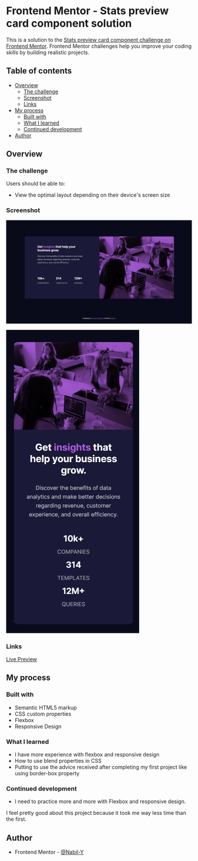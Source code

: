 # Frontend Mentor - Stats preview card component solution

This is a solution to the [Stats preview card component challenge on Frontend Mentor](https://www.frontendmentor.io/challenges/stats-preview-card-component-8JqbgoU62). Frontend Mentor challenges help you improve your coding skills by building realistic projects. 

## Table of contents

- [Overview](#overview)
  - [The challenge](#the-challenge)
  - [Screenshot](#screenshot)
  - [Links](#links)
- [My process](#my-process)
  - [Built with](#built-with)
  - [What I learned](#what-i-learned)
  - [Continued development](#continued-development)
- [Author](#author)

## Overview

### The challenge

Users should be able to:

- View the optimal layout depending on their device's screen size

### Screenshot

![Desktop](./design/desktop-solution.jpg)

![Mobile](./design/mobile-solution.jpg)

### Links

[Live Preview](https://nabil-y.github.io/StatPreviewChallenge/)

## My process

### Built with

- Semantic HTML5 markup
- CSS custom properties
- Flexbox
- Responsive Design

### What I learned

- I have more experience with flexbox and responsive design
- How to use blend properties in CSS
- Putting to use the advice received after completing my first project like using border-box property

### Continued development

- I need to practice more and more with Flexbox and responsive design.

I feel pretty good about this project because it took me way less time than the first.

## Author

- Frontend Mentor - [@Nabil-Y](https://www.frontendmentor.io/profile/Nabil-Y)


